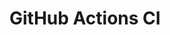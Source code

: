 # GitHub Actions CI

































































































































































































































































































































































































































































































































































































































































































































































































































































































































































































































































































































































































































































































































































































































































































































































































































































































































































































































































































































































































































































































































































































